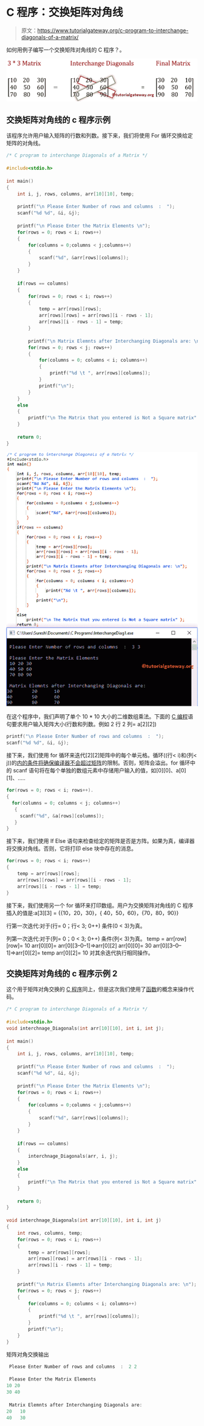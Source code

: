 # C 程序：交换矩阵对角线

> 原文：<https://www.tutorialgateway.org/c-program-to-interchange-diagonals-of-a-matrix/>

如何用例子编写一个交换矩阵对角线的 C 程序？。

![C program to interchange Diagonals of a Matrix 1](img/49f1b2e6d76e5af8587b69461afc217f.png)

## 交换矩阵对角线的 c 程序示例

该程序允许用户输入矩阵的行数和列数。接下来，我们将使用 For 循环交换给定矩阵的对角线。

```c
/* C program to interchange Diagonals of a Matrix */

#include<stdio.h>

int main()
{
 	int i, j, rows, columns, arr[10][10], temp;

 	printf("\n Please Enter Number of rows and columns  :  ");
 	scanf("%d %d", &i, &j);

 	printf("\n Please Enter the Matrix Elements \n");
 	for(rows = 0; rows < i; rows++)
  	{
   		for(columns = 0;columns < j;columns++)
    	{
      		scanf("%d", &arr[rows][columns]);
    	}
  	}

  	if(rows == columns)
  	{
  		for(rows = 0; rows < i; rows++)
  		{
  			temp = arr[rows][rows];
  			arr[rows][rows] = arr[rows][i - rows - 1];
  			arr[rows][i - rows - 1] = temp;
	   	}		

 		printf("\n Matrix Elemnts after Interchanging Diagonals are: \n");
 		for(rows = 0; rows < j; rows++)
  		{
   			for(columns = 0; columns < i; columns++)
    		{
      			printf("%d \t ", arr[rows][columns]);
    		}
    		printf("\n");
  		}
  	}
  	else
  	{
  		printf("\n The Matrix that you entered is Not a Square matrix" );
	}

 	return 0;
}
```

![C program to interchange Diagonals of a Matrix 2](img/dc6ddfd547d6d1e997dda1bdc10b1878.png)

在这个程序中，我们声明了单个 10 * 10 大小的二维数组乘法。下面的 [C 编程](https://www.tutorialgateway.org/c-programming/)语句要求用户输入矩阵大小(行数和列数。例如 2 行 2 列= a[2][2])

```c
printf("\n Please Enter Number of rows and columns  :  ");
scanf("%d %d", &i, &j);
```

接下来，我们使用 for 循环来迭代[2][2]矩阵中的每个单元格。循环((行< i)和(列< j))的[内的条件将确保编译器不会超过](https://www.tutorialgateway.org/for-loop-in-c-programming/)[矩阵](https://www.tutorialgateway.org/two-dimensional-array-in-c/)的限制。否则，矩阵会溢出。for 循环中的 scanf 语句将在每个单独的数组元素中存储用户输入的值，如[0][0]、a[0][1]、…..

```c
for(rows = 0; rows < i; rows++).
{
  for(columns = 0; columns < j; columns++)
   {
     scanf("%d", &a[rows][columns]);
   }
}
```

接下来，我们使用 If Else 语句来检查给定的矩阵是否是方阵。如果为真，编译器将交换对角线。否则，它将打印 else 块中存在的消息。

```c
for(rows = 0; rows < i; rows++)
{
	temp = arr[rows][rows];
	arr[rows][rows] = arr[rows][i - rows - 1];
	arr[rows][i - rows - 1] = temp;
}
```

接下来，我们使用另一个 for 循环来打印数组。用户为交换矩阵对角线的 C 程序插入的值是:a[3][3] = {{10，20，30}，{ 40，50，60}，{70，80，90}}

行第一次迭代:对于(行= 0；行< 3; 0++)
条件(0 < 3)为真。

列第一次迭代:对于(列= 0；0 < 3; 0++)
条件(列< 3)为真。
temp = arr[row][row]= 10
arr[0][0]= arr[0][3–0–1]=>arr[0][2]
arr[0][0]= 30
arr[0][3–0–1]=>arr[0][2]= temp
arr[0][2]= 10
对其余迭代执行相同操作。

## 交换矩阵对角线的 c 程序示例 2

这个用于矩阵对角交换的 [C 程序](https://www.tutorialgateway.org/c-programming-examples/)同上，但是这次我们使用了[函数](https://www.tutorialgateway.org/functions-in-c/)的概念来操作代码。

```c
/* C program to interchange Diagonals of a Matrix */

#include<stdio.h>
void interchnage_Diagonals(int arr[10][10], int i, int j);

int main()
{
 	int i, j, rows, columns, arr[10][10], temp;

 	printf("\n Please Enter Number of rows and columns  :  ");
 	scanf("%d %d", &i, &j);

 	printf("\n Please Enter the Matrix Elements \n");
 	for(rows = 0; rows < i; rows++)
  	{
   		for(columns = 0;columns < j;columns++)
    	{
      		scanf("%d", &arr[rows][columns]);
    	}
  	}

  	if(rows == columns)
  	{
  		interchnage_Diagonals(arr, i, j);
  	}
  	else
  	{
  		printf("\n The Matrix that you entered is Not a Square matrix" );
	}

 	return 0;
}

void interchnage_Diagonals(int arr[10][10], int i, int j)
{
	int rows, columns, temp;
	for(rows = 0; rows < i; rows++)
  	{
  		temp = arr[rows][rows];
  		arr[rows][rows] = arr[rows][i - rows - 1];
  		arr[rows][i - rows - 1] = temp;
	}		

 	printf("\n Matrix Elemnts after Interchanging Diagonals are: \n");
 	for(rows = 0; rows < j; rows++)
  	{
   		for(columns = 0; columns < i; columns++)
    	{
    		printf("%d \t ", arr[rows][columns]);
    	}
    	printf("\n");
  	}
}
```

矩阵对角交换输出

```c
 Please Enter Number of rows and columns  :  2 2

 Please Enter the Matrix Elements 
10 20
30 40

 Matrix Elemnts after Interchanging Diagonals are: 
20 	 10 	 
40 	 30 
```